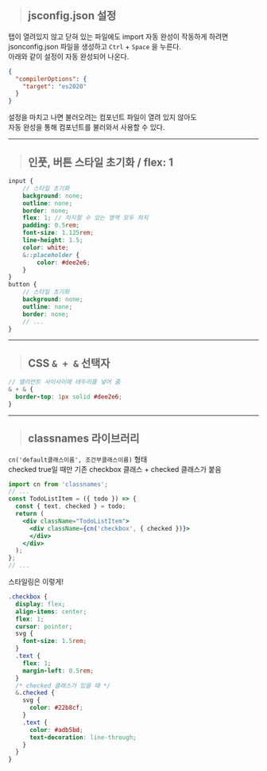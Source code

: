 > ## jsconfig.json 설정

탭이 열려있지 않고 닫혀 있는 파일에도 import 자동 완성이 작동하게 하려면  
jsonconfig.json 파일을 생성하고 `Ctrl` + `Space` 을 누른다.  
아래와 같이 설정이 자동 완성되어 나온다.

```json
{
  "compilerOptions": {
    "target": "es2020"
  }
}
```

설정을 마치고 나면 불러오려는 컴포넌트 파일이 열려 있지 않아도  
자동 완성을 통해 컴포넌트를 불러와서 사용할 수 있다.  

---
> ## 인풋, 버튼 스타일 초기화 / flex: 1

```scss
input {
    // 스타일 초기화
    background: none;
    outline: none;
    border: none;
    flex: 1; // 차지할 수 있는 영역 모두 차지
    padding: 0.5rem;
    font-size: 1.125rem;
    line-height: 1.5;
    color: white;
    &::placeholder {
        color: #dee2e6;
    }
}
button {
    // 스타일 초기화
    background: none;
    outline: none;
    border: none;
    // ...
}
```

---
> ## CSS `& + &` 선택자
```scss
// 엘리먼트 사이사이에 테두리를 넣어 줌
& + & {
  border-top: 1px solid #dee2e6;
}
```

---
> ## classnames 라이브러리
`cn('default클래스이름', 조건부클래스이름)` 형태  
checked true일 때만 기존 checkbox 클래스 + checked 클래스가 붙음
```jsx
import cn from 'classnames';
// ...
const TodoListItem = ({ todo }) => {
  const { text, checked } = todo;
  return (
    <div className="TodoListItem">
      <div className={cn('checkbox', { checked })}>
      </div>
    </div>
  );
};
// ...
```
스타일링은 이렇게!
```css
.checkbox {
  display: flex;
  align-items: center;
  flex: 1;
  cursor: pointer;
  svg {
    font-size: 1.5rem;
  }
  .text {
    flex: 1;
    margin-left: 0.5rem;
  }
  /* checked 클래스가 있을 때 */
  &.checked {
    svg {
      color: #22b8cf;
    }
    .text {
      color: #adb5bd;
      text-decoration: line-through;
    }
  }
}
```